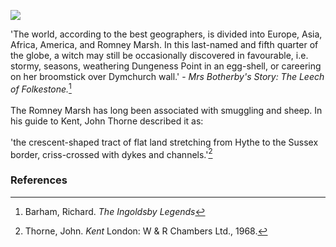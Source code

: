 <a href="https://juncture-digital.org"><img src="https://juncture-digital.org/images/ve-button.png"></a>
<param ve-config title="Romney Marsh" author="Michelle Crowther" layout="vtl" banner="/images/banners/19c.jpg">

<param ve-entity eid="Q375314" aliases="Folkestone">

'The world, according to the best geographers, is divided into Europe, Asia, Africa, America, and Romney Marsh. In this last-named and fifth quarter of the globe, a witch may still be occasionally discovered in favourable, i.e. stormy, seasons, weathering Dungeness Point in an egg-shell, or careering on her broomstick over Dymchurch wall.' - _Mrs Botherby's Story: The Leech of Folkestone._[^ref1]
<br><br>
The Romney Marsh has long been associated with smuggling and sheep. In his guide to Kent, John Thorne described it as:
<br><br>
'the crescent-shaped tract of flat land stretching from Hythe to the Sussex border, criss-crossed with dykes and channels.'[^ref2]
<param ve-image url="https://upload.wikimedia.org/wikipedia/commons/c/cd/The_description_of_Romney_Marsh_RMG_K1030-001.jpg" label="The description of Romney Marsh" attribution="Tucker, Elhanan, Public domain, via Wikimedia Commons">

### References

[^ref1]: Barham, Richard. _The Ingoldsby Legends_
[^ref2]: Thorne, John. _Kent_ London: W & R Chambers Ltd., 1968.
<param ve-image url="https://stor.artstor.org/stor/91ccdada-33fe-417f-b7cd-5f2a3e0c610f" label="Kent by John Thorne" attribution="Kent Maps Online">

